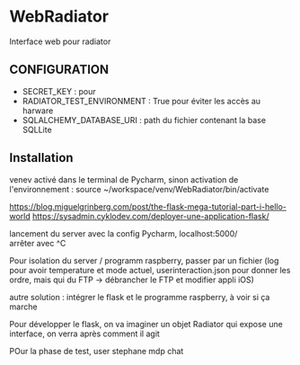 # WebRadiator
Interface web pour radiator


## CONFIGURATION
- SECRET_KEY : pour 
- RADIATOR_TEST_ENVIRONMENT : True pour éviter les accès au harware
- SQLALCHEMY_DATABASE_URI : path du fichier contenant la base SQLLite

## Installation
venev activé dans le terminal de Pycharm, sinon
activation de l'environnement : source ~/workspace/venv/WebRadiator/bin/activate

https://blog.miguelgrinberg.com/post/the-flask-mega-tutorial-part-i-hello-world
https://sysadmin.cyklodev.com/deployer-une-application-flask/

lancement du server avec la config Pycharm,
localhost:5000/  
arrêter avec ^C

Pour isolation du server / programm raspberry, passer par un fichier  (log pour avoir temperature et mode actuel,
userinteraction.json pour donner les ordre, mais qui du FTP -> débrancher le FTP et modifier appli iOS)

autre solution : intégrer le flask et le programme raspberry, à voir si ça marche

Pour développer le flask, on va imaginer un objet Radiator qui expose une interface, on verra après comment il agit


POur la phase de test, user stephane mdp chat